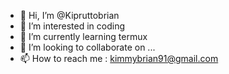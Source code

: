 - 👋 Hi, I’m @Kipruttobrian
- 👀 I’m interested in coding
- 🌱 I’m currently learning termux
- 💞️ I’m looking to collaborate on ...
- 📫 How to reach me : kimmybrian91@gmail.com

<!---
Kipruttobrian/Kipruttobrian is a ✨ special ✨ repository because its `README.md` (this file) appears on your GitHub profile.
You can click the Preview link to take a look at your changes.
--->
